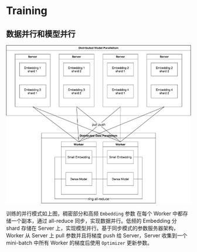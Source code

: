 # Training

## 数据并行和模型并行

![training](../images/training.drawio.png)

训练的并行模式如上图，稠密部分和高频 `Embedding` 参数 在每个 Worker 中都存储一个副本，通过 all-reduce 同步，实现数据并行。低频的 Embedding 分 shard 存储在 Server 上，实现模型并行。基于同步模式的参数服务器架构，Worker 从 Server 上 pull 参数并且将梯度 push 给 Server，Server 收集到一个 mini-batch 中所有 Worker 的梯度后使用 `Optimizer` 更新参数。
